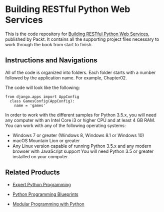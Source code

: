 # Building RESTful Python Web Services
This is the code repository for [Building RESTful Python Web Services](https://www.packtpub.com/application-development/building-restful-python-web-services?utm_source=github&utm_medium=repository&utm_campaign=9781786462251), published by Packt. It contains all the supporting project files necessary to work through the book from start to finish.
## Instructions and Navigations
All of the code is organized into folders. Each folder starts with a number followed by the application name. For example, Chapter02.



The code will look like the following:
```
from django.apps import AppConfig
  class GamesConfig(AppConfig):
    name = 'games'
```

In order to work with the different samples for Python 3.5.x, you will need any computer with an Intel Core i3 or 
higher CPU and at least 4 GB RAM. You can work with any of the following operating systems:
* Windows 7 or greater (Windows 8, Windows 8.1 or Windows 10)
*  macOS Mountain Lion or greater
*  Any Linux version capable of running Python 3.5.x and any modern browser with JavaScript support
You will need Python 3.5 or greater installed on your computer.

## Related Products
* [Expert Python Programming](https://www.packtpub.com/application-development/expert-python-programming?utm_source=github&utm_medium=repository&utm_campaign=9781847194947)

* [Python Programming Blueprints](https://www.packtpub.com/application-development/python-programming-blueprints?utm_source=github&utm_medium=repository&utm_campaign=9781786468161)

* [Modular Programming with Python](https://www.packtpub.com/application-development/modular-programming-python?utm_source=github&utm_medium=repository&utm_campaign=9781785884481)
